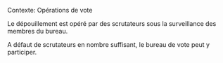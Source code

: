 Contexte: Opérations de vote

Le dépouillement est opéré par des scrutateurs sous la surveillance des membres du bureau.

A défaut de scrutateurs en nombre suffisant, le bureau de vote peut y participer.